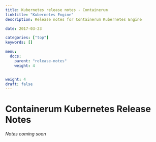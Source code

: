 ```yaml
---
title: Kubernetes release notes - Containerum
linktitle: "Kubernetes Engine"
description: Release notes for Containerum Kubernetes Engine

date: 2017-03-23

categories: ["top"]
keywords: []

menu:
  docs:
    parent: "release-notes"
    weight: 4


weight: 4
draft: false
---
```



# Containerum Kubernetes Release Notes
*Notes coming soon*

